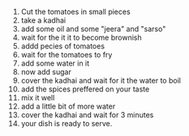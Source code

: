 1. Cut the tomatoes in small pieces 
2. take a kadhai 
3. add some oil and some "jeera" and "sarso"
4. wait for the it it to become brownish
5. addd pecies of tomatoes
6. wait for the tomatoes to fry
7. add some water in it
8. now add sugar 
9. cover the kadhai and wait for it the water to boil
10. add the spices preffered on your taste
11. mix it well
12. add a little bit of more water 
13. cover the kadhai and wait for 3 minutes
14. your dish is ready to serve.
